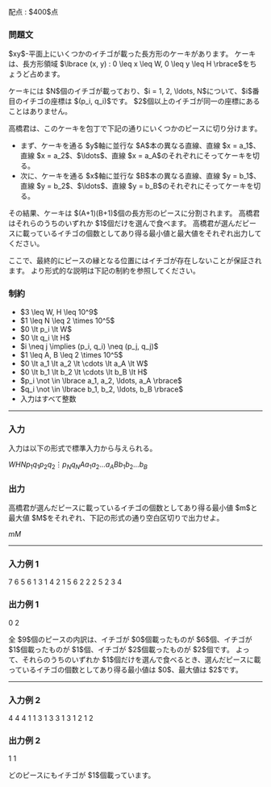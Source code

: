 
<div>

<span>

<span>

<p>
配点 : $400$点
</p>

<div>

<section>

### **問題文**

<p>
$xy$-平面上にいくつかのイチゴが載った長方形のケーキがあります。
ケーキは、長方形領域 $\lbrace (x, y) : 0 \leq x \leq W, 0 \leq y \leq H \rbrace$をちょうど占めます。
</p>

<p>
ケーキには $N$個のイチゴが載っており、$i = 1, 2, \ldots, N$について、$i$番目のイチゴの座標は $(p_i, q_i)$です。
$2$個以上のイチゴが同一の座標にあることはありません。
</p>

<p>
高橋君は、このケーキを包丁で下記の通りにいくつかのピースに切り分けます。
</p>

<ul>

<li>
まず、ケーキを通る $y$軸に並行な $A$本の異なる直線、直線 $x = a_1$、直線 $x = a_2$、$\ldots$、直線 $x = a_A$のそれぞれにそってケーキを切る。
</li>

<li>
次に、ケーキを通る $x$軸に並行な $B$本の異なる直線、直線 $y = b_1$、直線 $y = b_2$、$\ldots$、直線 $y = b_B$のそれぞれにそってケーキを切る。
</li>

</ul>

<p>
その結果、ケーキは $(A+1)(B+1)$個の長方形のピースに分割されます。
高橋君はそれらのうちのいずれか $1$個だけを選んで食べます。
高橋君が選んだピースに載っているイチゴの個数としてあり得る最小値と最大値をそれぞれ出力してください。
</p>

<p>
ここで、最終的にピースの縁となる位置にはイチゴが存在しないことが保証されます。
より形式的な説明は下記の制約を参照してください。
</p>

</section>

</div>

<div>

<section>

### **制約**

<ul>

<li>
$3 \leq W, H \leq 10^9$
</li>

<li>
$1 \leq N \leq 2 \times 10^5$
</li>

<li>
$0 \lt p_i \lt W$
</li>

<li>
$0 \lt q_i \lt H$
</li>

<li>
$i \neq j \implies (p_i, q_i) \neq (p_j, q_j)$
</li>

<li>
$1 \leq A, B \leq 2 \times 10^5$
</li>

<li>
$0 \lt a_1 \lt a_2 \lt \cdots \lt a_A \lt W$
</li>

<li>
$0 \lt b_1 \lt b_2 \lt \cdots \lt b_B \lt H$
</li>

<li>
$p_i \not \in \lbrace a_1, a_2, \ldots, a_A \rbrace$
</li>

<li>
$q_i \not \in \lbrace b_1, b_2, \ldots, b_B \rbrace$
</li>

<li>
入力はすべて整数
</li>

</ul>

</section>

</div>

---

<div>

<div>

<section>

### **入力**

<p>
入力は以下の形式で標準入力から与えられる。
</p>

<div>

$W$$H$$N$$p_1$$q_1$$p_2$$q_2$$\vdots$$p_N$$q_N$$A$$a_1$$a_2$$\ldots$$a_A$$B$$b_1$$b_2$$\ldots$$b_B$
</div>

</section>

</div>

<div>

<section>

### **出力**

<p>
高橋君が選んだピースに載っているイチゴの個数としてあり得る最小値 $m$と最大値 $M$をそれぞれ、下記の形式の通り空白区切りで出力せよ。
</p>

<div>

$m$$M$
</div>

</section>

</div>

</div>

---

<div>

<section>

### **入力例 1**

<div>

7 6
5
6 1
3 1
4 2
1 5
6 2
2
2 5
2
3 4

</div>

</section>

</div>

<div>

<section>

### **出力例 1**

<div>

0 2

</div>

<p>
全 $9$個のピースの内訳は、イチゴが $0$個載ったものが $6$個、イチゴが $1$個載ったものが $1$個、イチゴが $2$個載ったものが $2$個です。
よって、それらのうちのいずれか $1$個だけを選んで食べるとき、選んだピースに載っているイチゴの個数としてあり得る最小値は $0$、最大値は $2$です。
</p>

</section>

</div>

---

<div>

<section>

### **入力例 2**

<div>

4 4
4
1 1
3 1
3 3
1 3
1
2
1
2

</div>

</section>

</div>

<div>

<section>

### **出力例 2**

<div>

1 1

</div>

<p>
どのピースにもイチゴが $1$個載っています。
</p>

</section>

</div>

</span>

</span>

</div>
